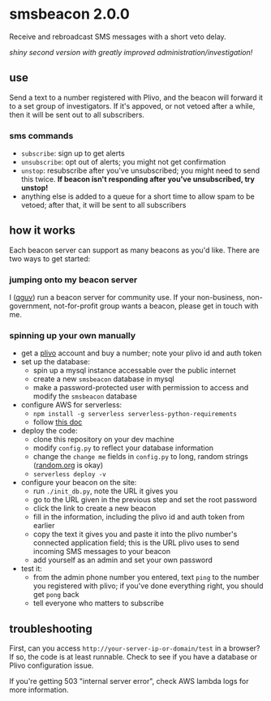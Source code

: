 # smsbeacon 2.0.0

Receive and rebroadcast SMS messages with a short veto delay.

_shiny second version with greatly improved administration/investigation!_

## use

Send a text to a number registered with Plivo, and the beacon will forward it to a set group of investigators. If it's appoved, or not vetoed after a while, then it will be sent out to all subscribers.

### sms commands

- `subscribe`: sign up to get alerts
- `unsubscribe`: opt out of alerts; you might not get confirmation
- `unstop`: resubscribe after you've unsubscribed; you might need to send this twice. **If beacon isn't responding after you've unsubscribed, try unstop!**
- anything else is added to a queue for a short time to allow spam to be vetoed; after that, it will be sent to all subscribers

## how it works

Each beacon server can support as many beacons as you'd like. There are two ways to get started:

### jumping onto my beacon server

I ([qguv](https://github.com/qguv)) run a beacon server for community use. If your non-business, non-government, not-for-profit group wants a beacon, please get in touch with me.

### spinning up your own manually

- get a [plivo][] account and buy a number; note your plivo id and auth token
- set up the database:
  - spin up a mysql instance accessable over the public internet
  - create a new `smsbeacon` database in mysql
  - make a password-protected user with permission to access and modify the `smsbeacon` database
- configure AWS for serverless:
  - `npm install -g serverless serverless-python-requirements`
  - follow [this doc](https://serverless.com/framework/docs/providers/aws/guide/credentials)
- deploy the code:
  - clone this repository on your dev machine
  - modify `config.py` to reflect your database information
  - change the `change me` fields in `config.py` to long, random strings ([random.org][] is okay)
  - `serverless deploy -v`
- configure your beacon on the site:
  - run `./init_db.py`, note the URL it gives you
  - go to the URL given in the previous step and set the root password
  - click the link to create a new beacon
  - fill in the information, including the plivo id and auth token from earlier
  - copy the text it gives you and paste it into the plivo number's connected application field; this is the URL plivo uses to send incoming SMS messages to your beacon
  - add yourself as an admin and set your own password
- test it:
  - from the admin phone number you entered, text `ping` to the number you registered with plivo; if you've done everything right, you should get `pong` back
  - tell everyone who matters to subscribe

[plivo]: https://plivo.com/
[random.org]: https://www.random.org/passwords/?num=100&len=32&format=html&rnd=new

## troubleshooting

First, can you access `http://your-server-ip-or-domain/test` in a browser? If so, the code is at least runnable. Check to see if you have a database or Plivo configuration issue.

If you're getting 503 "internal server error", check AWS lambda logs for more information.
